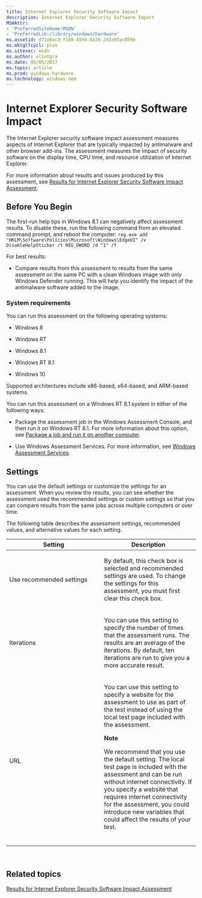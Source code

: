 ```yaml
---
title: Internet Explorer Security Software Impact
description: Internet Explorer Security Software Impact
MSHAttr:
- 'PreferredSiteName:MSDN'
- 'PreferredLib:/library/windows/hardware'
ms.assetid: d71e8ac3-f160-4554-8a26-2d3a95ac059e
ms.mktglfcycl: plan
ms.sitesec: msdn
ms.author: eliotgra
ms.date: 05/05/2017
ms.topic: article
ms.prod: windows-hardware
ms.technology: windows-oem
---
```


# Internet Explorer Security Software Impact


The Internet Explorer security software impact assessment measures aspects of Internet Explorer that are typically impacted by antimalware and other browser add-ins. The assessment measures the impact of security software on the display time, CPU time, and resource utilization of Internet Explorer.

For more information about results and issues produced by this assessment, see [Results for Internet Explorer Security Software Impact Assessment](results-for-internet-explorer-security-software-impact-assessment.md).

## Before You Begin


The first-run help tips in Windows 8.1 can negatively affect assessment results. To disable these, run the following command from an elevated command prompt, and reboot the computer: `reg.exe add "HKLM\Software\Policies\Microsoft\Windows\EdgeUI" /v DisableHelpSticker /t REG_DWORD /d "1" /f`

For best results:

-   Compare results from this assessment to results from the same assessment on the same PC with a clean Windows image with only Windows Defender running. This will help you identify the impact of the antimalware software added to the image.

### System requirements

You can run this assessment on the following operating systems:

-   Windows 8

-   Windows RT

-   Windows 8.1

-   Windows RT 8.1

-   Windows 10

Supported architectures include x86-based, x64-based, and ARM-based systems.

You can run this assessment on a Windows RT 8.1 system in either of the following ways:

-   Package the assessment job in the Windows Assessment Console, and then run it on Windows RT 8.1. For more information about this option, see [Package a job and run it on another computer](package-a-job-and-run-it-on-another-computer.md).

-   Use Windows Assessment Services. For more information, see [Windows Assessment Services](windows-assessment-services-technical-reference.md).

## <a href="" id="bkmk-settings"></a>Settings


You can use the default settings or customize the settings for an assessment. When you review the results, you can see whether the assessment used the recommended settings or custom settings so that you can compare results from the same jobs across multiple computers or over time.

The following table describes the assessment settings, recommended values, and alternative values for each setting.

<table>
<colgroup>
<col width="50%" />
<col width="50%" />
</colgroup>
<thead>
<tr class="header">
<th>Setting</th>
<th>Description</th>
</tr>
</thead>
<tbody>
<tr class="odd">
<td><p>Use recommended settings</p></td>
<td><p>By default, this check box is selected and recommended settings are used. To change the settings for this assessment, you must first clear this check box.</p></td>
</tr>
<tr class="even">
<td><p>Iterations</p></td>
<td><p>You can use this setting to specify the number of times that the assessment runs. The results are an average of the iterations. By default, ten iterations are run to give you a more accurate result.</p></td>
</tr>
<tr class="odd">
<td><p>URL</p></td>
<td><p>You can use this setting to specify a website for the assessment to use as part of the test instead of using the local test page included with the assessment.</p>
<div class="alert">
<strong>Note</strong>  
<p>We recommend that you use the default setting. The local test page is included with the assessment and can be run without internet connectivity. If you specify a website that requires internet connectivity for the assessment, you could introduce new variables that could affect the results of your test.</p>
</div>
<div>
 
</div></td>
</tr>
</tbody>
</table>

 

## Related topics


[Results for Internet Explorer Security Software Impact Assessment](results-for-internet-explorer-security-software-impact-assessment.md)

 

 







